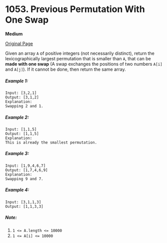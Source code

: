 # 1053. Previous Permutation With One Swap

**Medium**

[Original Page](https://leetcode.com/problems/previous-permutation-with-one-swap/)

Given an array `A` of positive integers (not necessarily distinct), return the lexicographically largest permutation that is smaller than `A`, that can be __made with one swap__ (A swap exchanges the positions of two numbers `A[i]` and `A[j]`).  If it cannot be done, then return the same array.

##### Example 1:
```
Input: [3,2,1]
Output: [3,1,2]
Explanation: 
Swapping 2 and 1.
```

##### Example 2:
```
Input: [1,1,5]
Output: [1,1,5]
Explanation: 
This is already the smallest permutation.
```

##### Example 3:
```
Input: [1,9,4,6,7]
Output: [1,7,4,6,9]
Explanation: 
Swapping 9 and 7.
```

##### Example 4:
```
Input: [3,1,1,3]
Output: [1,1,3,3]
```

##### Note:
1. `1 <= A.length <= 10000`
2. `1 <= A[i] <= 10000`
